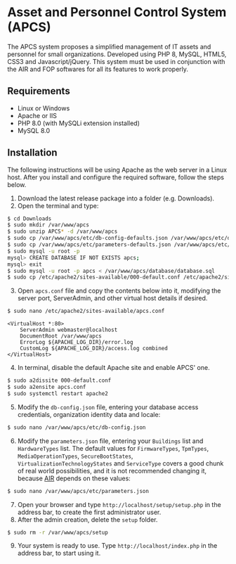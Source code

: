 # Asset and Personnel Control System (APCS)

The APCS system proposes a simplified management of IT assets and personnel for small organizations. Developed using PHP 8, MySQL, HTML5, CSS3 and Javascript/jQuery. This system must be used in conjunction with the AIR and FOP softwares for all its features to work properly.

## Requirements

- Linux or Windows
- Apache or IIS
- PHP 8.0 (with MySQLi extension installed)
- MySQL 8.0

## Installation

The following instructions will be using Apache as the web server in a Linux host. After you install and configure the required software, follow the steps below.
1. Download the latest release package into a folder (e.g. Downloads).
2. Open the terminal and type:
```bash
$ cd Downloads
$ sudo mkdir /var/www/apcs
$ sudo unzip APCS* -d /var/www/apcs
$ sudo cp /var/www/apcs/etc/db-config-defaults.json /var/www/apcs/etc/db-config.json
$ sudo cp /var/www/apcs/etc/parameters-defaults.json /var/www/apcs/etc/parameters.json
$ sudo mysql -u root -p
mysql> CREATE DATABASE IF NOT EXISTS apcs;
mysql> exit
$ sudo mysql -u root -p apcs < /var/www/apcs/database/database.sql
$ sudo cp /etc/apache2/sites-available/000-default.conf /etc/apache2/sites-available/apcs.conf
```
3. Open `apcs.conf` file and copy the contents below into it, modifying the server port, ServerAdmin, and other virtual host details if desired.
```bash
$ sudo nano /etc/apache2/sites-available/apcs.conf
```
```
<VirtualHost *:80>
    ServerAdmin webmaster@localhost
    DocumentRoot /var/www/apcs
    ErrorLog ${APACHE_LOG_DIR}/error.log
    CustomLog ${APACHE_LOG_DIR}/access.log combined
</VirtualHost>
```
4. In terminal, disable the default Apache site and enable APCS' one.
```bash
$ sudo a2dissite 000-default.conf
$ sudo a2ensite apcs.conf
$ sudo systemctl restart apache2
```
5. Modify the `db-config.json` file, entering your database access credentials, organization identity data and locale:
```bash
$ sudo nano /var/www/apcs/etc/db-config.json
```
6. Modify the `parameters.json` file, entering your `Buildings` list and `HardwareTypes` list. The default values for `FirmwareTypes`, `TpmTypes`, `MediaOperationTypes`, `SecureBootStates`, `VirtualizationTechnologyStates` and `ServiceType` covers a good chunk of real world possibilities, and it is not recommended changing it, because [AIR](https://github.com/Kevin64/asset-information-and-registration) depends on these values:
```bash
$ sudo nano /var/www/apcs/etc/parameters.json
```
7. Open your browser and type `http://localhost/setup/setup.php` in the address bar, to create the first administrator user.
8. After the admin creation, delete the `setup` folder.
```bash
$ sudo rm -r /var/www/apcs/setup
```
9. Your system is ready to use. Type `http://localhost/index.php` in the address bar, to start using it.

